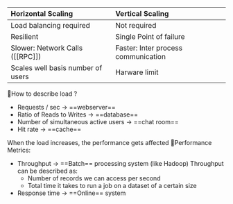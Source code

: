 |Horizontal Scaling | Vertical Scaling
|:--  | :-- |
|Load balancing required | Not required |
| Resilient | Single Point of failure |
|Slower: Network Calls ([[RPC]]) |Faster: Inter process communication |
| Scales well basis number of users | Harware limit |

🥊How to describe load ?
- Requests / sec -> ==webserver==
- Ratio of Reads to Writes -> ==database==
- Number of simultaneous active users -> ==chat room==
- Hit rate -> ==cache==

When the load increases, the performance gets affected
🥊Performance Metrics:
- Throughput -> ==Batch== processing system (like Hadoop)
Throughput can be described as:
	-	Number of records we can access per second
	-	Total time it takes to run a job on a dataset of a certain size
- Response time -> ==Online== system